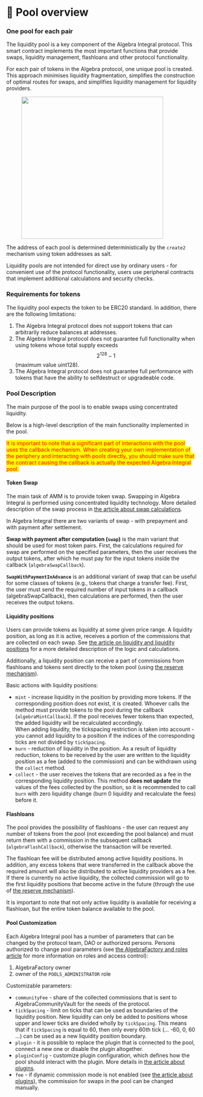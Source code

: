 # 🧺 Pool overview

### One pool for each pair

The liquidity pool is a key component of the Algebra Integral protocol. This smart contract implements the most important functions that provide swaps, liquidity management, flashloans and other protocol functionality.

For each pair of tokens in the Algebra protocol, one unique pool is created. This approach minimises liquidity fragmentation, simplifies the construction of optimal routes for swaps, and simplifies liquidity management for liquidity providers.

<div data-full-width="false">

<figure><img src="../.gitbook/assets/Algebra%20factory.drawio%20(1)%20(1).png" alt="" width="375"><figcaption></figcaption></figure>

</div>

The address of each pool is determined deterministically by the `create2` mechanism using token addresses as salt.

Liquidity pools are not intended for direct use by ordinary users - for convenient use of the protocol functionality, users use peripheral contracts that implement additional calculations and security checks.

### Requirements for tokens

The liquidity pool expects the token to be ERC20 standard. In addition, there are the following limitations:

1. The Algebra Integral protocol does not support tokens that can arbitrarily reduce balances at addresses.
2. The Algebra Integral protocol does not guarantee full functionality when using tokens whose total supply exceeds $$2^{128} -1$$(maximum value uint128).
3. The Algebra Integral protocol does not guarantee full performance with tokens that have the ability to selfdestruct or upgradeable code.

### Pool Description

The main purpose of the pool is to enable swaps using concentrated liquidity.

Below is a high-level description of the main functionality implemented in the pool.

<mark style="color:red;">It is important to note that a significant part of interactions with the pool uses the callback mechanism. When creating your own implementation of the periphery and interacting with pools directly, you should make sure that the contract causing the callback is actually the expected Algebra Integral pool.</mark>

#### Token Swap

The main task of AMM is to provide token swap. Swapping in Algebra Integral is performed using concentrated liquidity technology. More detailed description of the swap process in [the article about swap calculations](swap-calculation.md).

In Algebra Integral there are two variants of swap - with prepayment and with payment after settlement.

**Swap with payment after computation (`swap`)** is the main variant that should be used for most token pairs. First, the calculations required for swap are performed on the specified parameters, then the user receives the output tokens, after which he must pay for the input tokens inside the callback (`algebraSwapCallback`).

**`SwapWithPaymentInAdvance`** is an additional variant of swap that can be useful for some classes of tokens (e.g., tokens that charge a transfer fee). First, the user must send the required number of input tokens in a callback (algebraSwapCallback), then calculations are performed, then the user receives the output tokens.

#### Liquidity positions

Users can provide tokens as liquidity at some given price range. A liquidity position, as long as it is active, receives a portion of the commissions that are collected on each swap. See [the article on liquidity and liquidity positions](liquidity-and-positions.md) for a more detailed description of the logic and calculations.

Additionally, a liquidity position can receive a part of commissions from flashloans and tokens sent directly to the token pool (using [the reserve mechanism](reserves.md)).

Basic actions with liquidity positions:

* `mint` - increase liquidity in the position by providing more tokens. If the corresponding position does not exist, it is created. Whoever calls the method must provide tokens to the pool during the callback (`algebraMintCallback`). If the pool receives fewer tokens than expected, the added liquidity will be recalculated accordingly.\
  When adding liquidity, the tickspacing restriction is taken into account - you cannot add liquidity to a position if the indices of the corresponding ticks are not divided by `tickSpacing`.
* `burn` - reduction of liquidity in the position. As a result of liquidity reduction, tokens to be received by the user are written to the liquidity position as a fee (added to the commission) and can be withdrawn using the `collect` method.
* `collect` - the user receives the tokens that are recorded as a fee in the corresponding liquidity position. This method **does not update** the values of the fees collected by the position, so it is recommended to call `burn` with zero liquidity change (burn 0 liquidity and recalculate the fees) before it.

#### **Flashloans**

The pool provides the possibility of flashloans - the user can request any number of tokens from the pool (not exceeding the pool balance) and must return them with a commission in the subsequent callback (`algebraFlashCallback`), otherwise the transaction will be reverted.

The flashloan fee will be distributed among active liquidity positions. In addition, any excess tokens that were transferred in the callback above the required amount will also be distributed to active liquidity providers as a fee. If there is currently no active liquidity, the collected commission will go to the first liquidity positions that become active in the future (through the use of [the reserve mechanism](reserves.md)).

It is important to note that not only active liquidity is available for receiving a flashloan, but the entire token balance available to the pool.

#### Pool Customization

Each Algebra Integral pool has a number of parameters that can be changed by the protocol team, DAO or authorized persons. Persons authorized to change pool parameters (see [the AlgebraFactory and roles article](broken-reference) for more information on roles and access control):

1. AlgebraFactory owner
2. owner of the `POOLS_ADMINISTRATOR` role

Customizable parameters:

* `communityFee` - share of the collected commissions that is sent to AlgebraCommunityVault for the needs of the protocol.
* `tickSpacing` - limit on ticks that can be used as boundaries of the liquidity position. New liquidity can only be added to positions whose upper and lower ticks are divided wholly by `tickSpacing`. This means that if `tickSpacing` is equal to 60, then only every 60th tick (... -60, 0, 60 ...) can be used as a new liquidity position boundary.
* `plugin` - it is possible to replace the plugin that is connected to the pool, connect a new one or disable the plugin altogether.
* `pluginConfig` - customize plugin configuration, which defines how the pool should interact with the plugin. More details in [the article about plugins](broken-reference).
* `fee` - if dynamic commission mode is not enabled (see [the article about plugins](broken-reference)), the commission for swaps in the pool can be changed manually.
